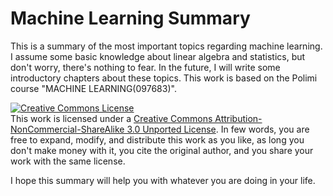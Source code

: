 # Machine Learning Summary
This is a summary of the most important topics regarding machine learning. I assume some basic knowledge about linear algebra and statistics, but don't worry, there's nothing to fear. In the future, I will write some introductory chapters about these topics. This work is based on the Polimi course "MACHINE LEARNING(097683)".

<a rel="license" href="http://creativecommons.org/licenses/by-nc-sa/3.0/"><img alt="Creative Commons License" style="border-width:0" src="https://i.creativecommons.org/l/by-nc-sa/3.0/88x31.png" /></a><br />This work is licensed under a <a rel="license" href="http://creativecommons.org/licenses/by-nc-sa/3.0/">Creative Commons Attribution-NonCommercial-ShareAlike 3.0 Unported License</a>. In few words, you are free to expand, modify, and distribute this work as you like, as long you don't make money with it, you cite the original author, and you share your work with the same license.

I hope this summary will help you with whatever you are doing in your life.
